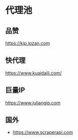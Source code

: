 # 代理池

## 品赞

https://kip.ipzan.com

## 快代理

https://www.kuaidaili.com/

## 巨量IP

https://www.juliangip.com

## 国外

- https://www.scraperapi.com

